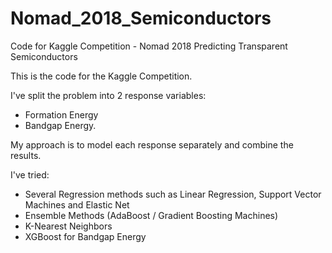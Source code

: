 # Nomad_2018_Semiconductors
Code for Kaggle Competition - Nomad 2018 Predicting Transparent Semiconductors

This is the code for the Kaggle Competition.

I've split the problem into 2 response variables:
- Formation Energy
- Bandgap Energy.

My approach is to model each response separately and combine the results.

I've tried:
- Several Regression methods such as Linear Regression, Support Vector Machines and Elastic Net
- Ensemble Methods (AdaBoost / Gradient Boosting Machines)
- K-Nearest Neighbors
- XGBoost for Bandgap Energy
